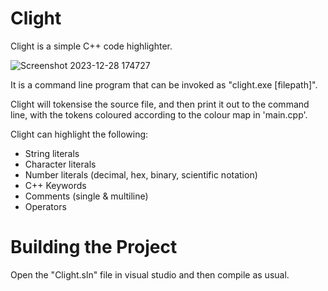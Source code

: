 # Clight
Clight is a simple C++ code highlighter. 

![Screenshot 2023-12-28 174727](https://github.com/tndavies/Clight/assets/16738108/a7f6c070-c406-43c5-bd0c-c9315502a6f3)

It is a command line program that can be invoked as
"clight.exe [filepath]".

Clight will tokensise the source file, and then print it out to the command line, with the tokens
coloured according to the colour map in 'main.cpp'.

Clight can highlight the following:
* String literals
* Character literals
* Number literals (decimal, hex, binary, scientific notation)
* C++ Keywords
* Comments (single & multiline)
* Operators

# Building the Project
Open the "Clight.sln" file in visual studio and then compile as usual.
